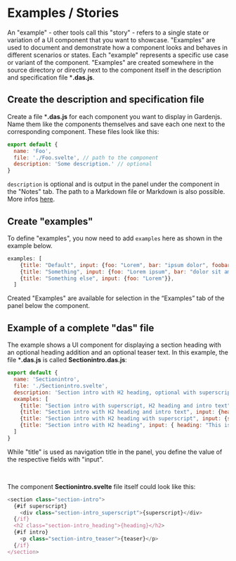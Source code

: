 # Examples / Stories

An "example" - other tools call this "story" - refers to a single state or variation of a UI component that you want to showcase. "Examples" are used to document and demonstrate how a component looks and behaves in different scenarios or states. Each "example" represents a specific use case or variant of the component. "Examples" are created somewhere in the source directory or directly next to the component itself in the description and specification file ***.das.js**.

## Create the description and specification file

Create a file ***.das.js** for each component you want to display in Gardenjs. Name them like the components themselves and save each one next to the corresponding component. These files look like this:

```js
export default {
  name: 'Foo',
  file: './Foo.svelte', // path to the component
  description: 'Some description.' // optional
}
```

`description` is optional and is output in the panel under the component in the "Notes" tab. The path to a Markdown file or Markdown is also possible. More infos <a href="/docs/add-notes">here</a>.

## Create "examples"

To define "examples", you now need to add `examples` here as shown in the example below.

```js
examples: [
    {title: "Default", input: {foo: "Lorem", bar: "ipsum dolor", foobar: "sit amet",}},
    {title: "Something", input: {foo: "Lorem ipsum", bar: "dolor sit amet"}},
    {title: "Something else", input: {foo: "Lorem"}},
  ]
```

Created "Examples" are available for selection in the “Examples” tab of the panel below the component.

## Example of a complete "das" file

The example shows a UI component for displaying a section heading with an optional heading addition and an optional teaser text. In this example, the file ***.das.js** is called **Sectionintro.das.js**:

```js
export default {
  name: 'Sectionintro',
  file: './Sectionintro.svelte',
  description: 'Section intro with H2 heading, optional with superscript and teaser text.',
  examples: [
    {title: "Section intro with superscript, H2 heading and intro text", input: {superscript: "Superscript", heading: "This is the section title", teaser: "This is the text. This is the text. This is the text. This is the text. This is the text."}},
    {title: "Section intro with H2 heading and intro text", input: {heading: "This is the section title", teaser: "This is the text. This is the text. This is the text. This is the text. This is the text."}},
    {title: "Section intro with H2 heading with superscript", input: {superscript: "Superscript", heading: "This is the section title"}},
    {title: "Section intro with H2 heading", input: { heading: "This is the section title"}}
  ]
}
```

While "title" is used as navigation title in the panel, you define the value of the respective fields with "input".

<br>

The component **Sectionintro.svelte** file itself could look like this:

```js
<section class="section-intro">
  {#if superscript}
    <div class="section-intro_superscript">{superscript}</div>
  {/if}
  <h2 class="section-intro_heading">{heading}</h2>
  {#if intro}
    <p class="section-intro_teaser">{teaser}</p>
  {/if}
</section>
```